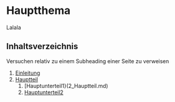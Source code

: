 # Hauptthema

Lalala

## Inhaltsverzeichnis
Versuchen relativ zu einem Subheading einer Seite zu verweisen

1. [Einleitung](1_Einleitung.md)
2. [Hauptteil](2_Hauptteil.md)
   1. [Hauptunterteil1}(2_Hauptteil.md)
   2. [Hauptunterteil2](2_Hauptteil.md)
